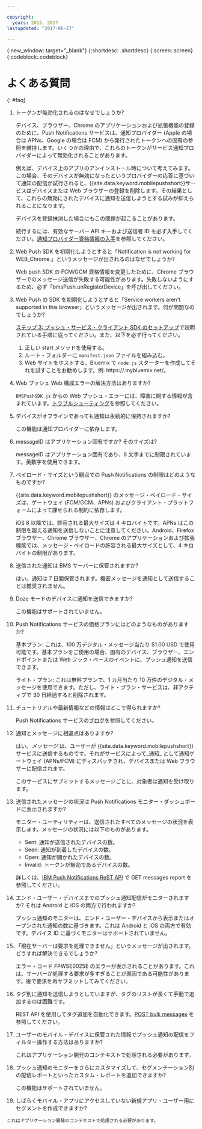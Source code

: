 ```yaml
---

copyright:
  years: 2015, 2017
lastupdated: "2017-06-27"

---
```

{:new_window: target="_blank"}
{:shortdesc: .shortdesc}
{:screen:.screen}
{:codeblock:.codeblock}


# よくある質問 
{: #faq}


1. トークンが無効化されるのはなぜでしょうか?
	
	デバイス、ブラウザー、Chrome のアプリケーションおよび拡張機能の登録のために、Push Notifications サービスは、通知プロバイダー (Apple の場合は APNs、Google の場合は FCM) から発行されたトークンへの固有の参照を維持します。いくつかの理由で、これらのトークンがサービス通知プロバイダーによって無効化されることがあります。 

	例えば、デバイス上のアプリのアンインストール時について考えてみます。この場合、そのデバイスが無効になったというプロバイダーの応答に基づいて通知の配信が試行されると、{{site.data.keyword.mobilepushshort}}サービスはデバイスまたは Web ブラウザーの登録を削除します。その結果として、これらの無効にされたデバイスに通知を送信しようとする試みが抑えられることになります。 

	デバイスを登録抹消した場合にもこの問題が起こることがあります。

	続行するには、有効なサーバー API キーおよび送信者 ID を必ず入手してください。[通知プロバイダー資格情報の入手](push_step_1.html)を参照してください。


2. Web Push SDK を初期化しようとすると「Notification is not working for WEB_Chrome.」というメッセージが出されるのはなぜでしょうか?

	Web push SDK の FCM/GCM 資格情報を変更したために、Chrome ブラウザーでのメッセージ送信が失敗する可能性があります。失敗しないようにするため、必ず「bmsPush.unRegisterDevice」を呼び出してください。

3. Web Push の SDK を初期化しようとすると「Service workers aren't supported in this browser」というメッセージが出されます。何が問題なのでしょうか? 

	[ステップ 3: プッシュ・サービス・クライアント SDK のセットアップ](push_step_3.html)で説明されている手順に従ってください。また、以下を必ず行ってください。
 
	1. 正しい start メソッドを使用する。 
	1. ルート・フォルダーに `manifest.json` ファイルを組み込む。
	1. Web サイトをホストする。Bluemix で `node.js` スターターを作成してそれを試すことをお勧めします。例: https://<mysamplewebsite>.mybluemix.net/。	

4. Web プッシュ Web 構成エラーの解決方法はありますか?

	`BMSPushSDK.js` からの Web プッシュ・エラーには、障害に関する情報が含まれています。[トラブルシューティング](push_troubleshooting.html)を参照してください。	

5. デバイスがオフラインであっても通知は永続的に保持されますか?

	この機能は通知プロバイダーに依存します。	

6. messageID はアプリケーション固有ですか? そのサイズは?

	messageID はアプリケーション固有であり、8 文字までに制限されています。英数字を使用できます。

7. ペイロード・サイズという観点での Push Notifications の制限はどのようなものですか?

	{{site.data.keyword.mobilepushshort}} のメッセージ・ペイロード・サイズは、ゲートウェイ (FCM/GCM、APNs) およびクライアント・プラットフォームによって課せられる制約に依存します。 

	iOS 8 以降では、許容される最大サイズは 4 キロバイトです。APNs はこの制限を超える通知を送信しないことに注意してください。Android、Firefox ブラウザー、Chrome ブラウザー、Chrome のアプリケーションおよび拡張機能では、メッセージ・ペイロードの許容される最大サイズとして、4 キロバイトの制限があります。	

8. 送信された通知は BMS サーバーに保管されますか?

	はい。通知は 7 日間保管されます。機密メッセージを通知として送信することは推奨されません。

9. Doze モードのデバイスに通知を送信できますか?

	この機能はサポートされていません。	

10. Push Notifications サービスの価格プランにはどのようなものがありますか?

	基本プラン: これは、100 万デジタル・メッセージ当たり $1.00 USD で使用可能です。基本プランをご使用の場合、固有のデバイス、ブラウザー、エンドポイントまたは Web フック・ベースのイベントに、プッシュ通知を送信できます。 

	ライト・プラン: これは無料プランで、1 カ月当たり 10 万件のデジタル・メッセージを使用できます。ただし、ライト・プラン・サービスは、非アクティブで 30 日経過すると削除されます。	

11. チュートリアルや最新情報などの情報はどこで得られますか?

	Push Notifications サービスの[ブログ](http://push-notification-service.mybluemix.net/)を参照してください。	

12. 通知とメッセージに相違点はありますか?

	はい。_メッセージ_ は、ユーザーが {{site.data.keyword.mobilepushshort}} サービスに送信するものです。それがサービスによって_通知_ として通知ゲートウェイ (APNs/FCM) にディスパッチされ、デバイスまたは Web ブラウザーに配信されます。

	このサービスにサブミットするメッセージごとに、対象者は通知を受け取ります。	

13. 送信されたメッセージの状況は Push Notifications モニター・ダッシュボードに表示されますか?

	モニター・ユーティリティーは、送信されたすべてのメッセージの状況を表示します。メッセージの状況には以下のものがあります。
	
	- Sent: 通知が送信されたデバイスの数。
	- Seen: 通知が到着したデバイスの数。
	- Open: 通知が開かれたデバイスの数。
	- Invalid: トークンが無効であるデバイスの数。

	詳しくは、[IBM Push Notifications ReST API](https://mobile.ng.bluemix.net/imfpush/) で GET messages report を参照してください。	

14. エンド・ユーザー・デバイスまでのプッシュ通知配信がモニターされますか? それは Android と iOS の両方で行われますか?

	プッシュ通知のモニターは、エンド・ユーザー・デバイスから表示またはオープンされた通知の数に基づきます。これは Android と iOS の両方で有効です。デバイス ID に基づくモニターはサポートされていません。 

15. 「現在サーバーは要求を処理できません」というメッセージが出されます。どうすれば解決できるでしょうか?

	エラー・コード FPWSE0025E のエラーが表示されることがあります。これは、サーバーが処理する要求が多すぎることが原因である可能性があります。後で要求を再サブミットしてみてください。	

16. タグ別に通知を送信しようとしていますが、タグのリストが長くて手動で追加するのは困難です。 
	
	REST API を使用してタグ追加を自動化できます。[POST bulk messages](https://mobile.ng.bluemix.net/imfpush/) を参照してください。

17. ユーザーのモバイル・デバイスに保管された情報でプッシュ通知の配信をフィルター操作する方法はありますか?

	これはアプリケーション開発のコンテキストで処理される必要があります。

18. プッシュ通知のモニターをさらにカスタマイズして、セグメンテーション別の配信レポートといったカスタム・レポートを追加できますか?

	この機能はサポートされていません。

19.  しばらくモバイル・アプリにアクセスしていない新規アプリ・ユーザー用にセグメントを作成できますか?

	これはアプリケーション開発のコンテキストで処理される必要があります。


	


	
	




	


